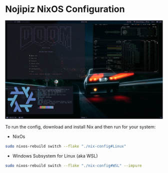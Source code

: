 # Nojipiz NixOS Configuration

![Desktop Preview](https://github.com/nojipiz/dotfiles_nixos/blob/main/media/screenshot/desktop.png?raw=true)

To run the config, download and install Nix and then run for your system:

- NixOs
```bash
sudo nixos-rebuild switch --flake "./nix-config#Linux"
```

- Windows Subsystem for Linux (aka WSL)
```bash
sudo nixos-rebuild switch --flake "./nix-config#WSL" --impure
```
